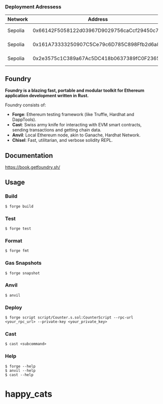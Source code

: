 ### Deployment Adressess

| Network | Address                                    | Contract                    | Notes                      | Verified                                                                         |
| ------- | ------------------------------------------ | --------------------------- | -------------------------- | -------------------------------------------------------------------------------- |
| Sepolia | 0x66142F5058122d03967D9029756caCcf29450c7B | ProxyAdmin                  | Transparent Proxy Delegate | https://sepolia.etherscan.io/address/0x66142F5058122d03967D9029756caCcf29450c7B. |
| Sepolia | 0x161A73333250907C5Ce79c6D785C898Ffb2d6a85 | TransparentUpgradeableProxy | Chicken Pool Proxy         | https://sepolia.etherscan.io/address/0x161A73333250907C5Ce79c6D785C898Ffb2d6a85  |
| Sepolia | 0x2e3575c1C389a67Ac5DC418b0637389fC0F23658 | HappyCats                   | Happy Cats Implementation  | https://sepolia.etherscan.io/address/0x2e3575c1C389a67Ac5DC418b0637389fC0F23658  |


## Foundry

**Foundry is a blazing fast, portable and modular toolkit for Ethereum application development written in Rust.**

Foundry consists of:

-   **Forge**: Ethereum testing framework (like Truffle, Hardhat and DappTools).
-   **Cast**: Swiss army knife for interacting with EVM smart contracts, sending transactions and getting chain data.
-   **Anvil**: Local Ethereum node, akin to Ganache, Hardhat Network.
-   **Chisel**: Fast, utilitarian, and verbose solidity REPL.

## Documentation

https://book.getfoundry.sh/

## Usage

### Build

```shell
$ forge build
```

### Test

```shell
$ forge test
```

### Format

```shell
$ forge fmt
```

### Gas Snapshots

```shell
$ forge snapshot
```

### Anvil

```shell
$ anvil
```

### Deploy

```shell
$ forge script script/Counter.s.sol:CounterScript --rpc-url <your_rpc_url> --private-key <your_private_key>
```

### Cast

```shell
$ cast <subcommand>
```

### Help

```shell
$ forge --help
$ anvil --help
$ cast --help
```
# happy_cats
